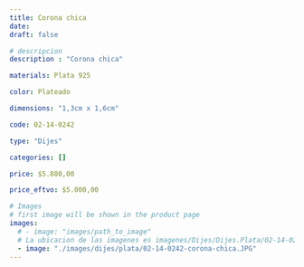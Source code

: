 ```yaml
---
title: Corona chica
date: 
draft: false

# descripcion
description : "Corona chica"

materials: Plata 925

color: Plateado

dimensions: "1,3cm x 1,6cm"

code: 02-14-0242

type: "Dijes"

categories: []

price: $5.880,00

price_eftvo: $5.000,00

# Images
# first image will be shown in the product page
images:
  # - image: "images/path_to_image"
  # La ubicacion de las imagenes es imagenes/Dijes/Dijes.Plata/02-14-0242-corona-chica
  - image: "./images/dijes/plata/02-14-0242-corona-chica.JPG"
---
```

